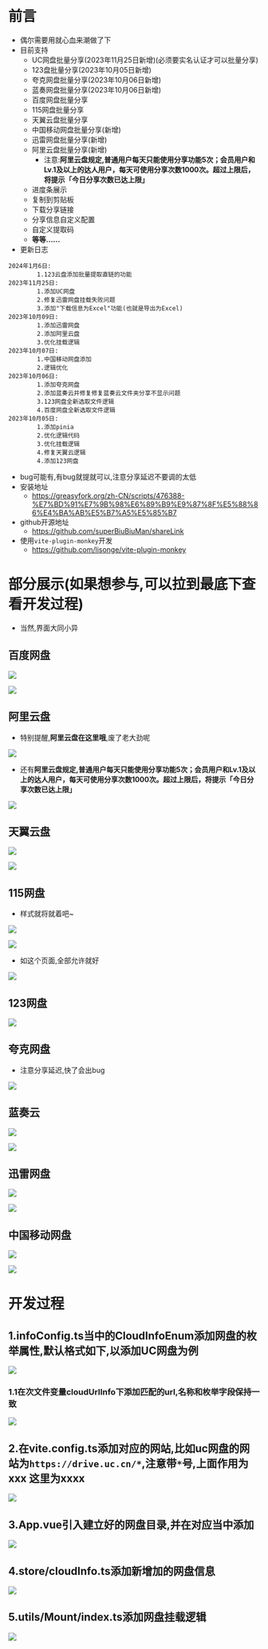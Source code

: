 # 前言

* 偶尔需要用就心血来潮做了下
* 目前支持
  * UC网盘批量分享(2023年11月25日新增)(必须要实名认证才可以批量分享)
  * 123盘批量分享(2023年10月05日新增)
  * 夸克网盘批量分享(2023年10月06日新增)
  * 蓝奏网盘批量分享(2023年10月06日新增)
  * 百度网盘批量分享
  * 115网盘批量分享
  * 天翼云盘批量分享
  * 中国移动网盘批量分享(新增)
  * 迅雷网盘批量分享(新增)
  * 阿里云盘批量分享(新增)
    * 注意:**阿里云盘规定,普通用户每天只能使用分享功能5次；会员用户和Lv.1及以上的达人用户，每天可使用分享次数1000次。超过上限后，将提示「今日分享次数已达上限」**
  * 进度条展示
  * 复制到剪贴板
  * 下载分享链接
  * 分享信息自定义配置
  * 自定义提取码
  * **等等......**
* 更新日志

```
2024年1月6日:
        1.123云盘添加批量提取直链的功能
2023年11月25日:
        1.添加UC网盘
        2.修复迅雷网盘挂载失败问题
        3.添加"下载信息为Excel"功能(也就是导出为Excel)
2023年10月09日:
        1.添加迅雷网盘
        2.添加阿里云盘
        3.优化挂载逻辑
2023年10月07日:
        1.中国移动网盘添加
        2.逻辑优化
2023年10月06日: 
        1.添加夸克网盘
        2.添加蓝奏云并修复修复蓝奏云文件夹分享不显示问题
        3.123网盘全新选取文件逻辑
        4.百度网盘全新选取文件逻辑
2023年10月05日: 
        1.添加pinia
        2.优化逻辑代码
        3.优化挂载逻辑
        4.修复天翼云逻辑
        4.添加123网盘
```

* bug可能有,有bug就提就可以,注意分享延迟不要调的太低
* 安装地址
  * https://greasyfork.org/zh-CN/scripts/476388-%E7%BD%91%E7%9B%98%E6%89%B9%E9%87%8F%E5%88%86%E4%BA%AB%E5%B7%A5%E5%85%B7
* github开源地址
  * https://github.com/superBiuBiuMan/shareLink
* 使用`vite-plugin-monkey`开发
  * https://github.com/lisonge/vite-plugin-monkey


# 部分展示(如果想参与,可以拉到最底下查看开发过程)

* 当然,界面大同小异

## 百度网盘

![](https://s2.loli.net/2023/12/10/j64rA9vhDwCipky.gif)

![](https://s2.loli.net/2023/12/10/HQ1KtY4obycLOVa.png)

## 阿里云盘

* 特别提醒,**阿里云盘在这里哦**,废了老大劲呢

![](https://s2.loli.net/2023/12/10/oxhYR78azN3wHZQ.png)

* 还有**阿里云盘规定,普通用户每天只能使用分享功能5次；会员用户和Lv.1及以上的达人用户，每天可使用分享次数1000次。超过上限后，将提示「今日分享次数已达上限」**

![](https://s2.loli.net/2023/12/10/TkPgUNzbBaXOIc1.png)

## 天翼云盘

![](https://s2.loli.net/2023/12/10/OAIiMtWQxc2S4YG.png)

![](https://s2.loli.net/2023/12/10/RPOM6W9DZcf4XTx.png)

## 115网盘

* 样式就将就着吧~

![](https://s2.loli.net/2023/12/10/PxJ5czymWDE9ljr.png)

![](https://s2.loli.net/2023/12/10/HQ9RCgUq4zmSyO2.png)

* 如这个页面,全部允许就好

![](https://s2.loli.net/2023/12/10/NabQhgtKIo4EZFz.png)

## 123网盘

![](https://s2.loli.net/2023/12/10/tqJIAsnN37eS4uZ.png)

## 夸克网盘

* 注意分享延迟,快了会出bug

![](https://s2.loli.net/2023/12/10/GrO7lBhEWPNy4uC.png)



## 蓝奏云

![](https://s2.loli.net/2023/12/10/qhtzU4wQmRWJYrb.png)

![](https://s2.loli.net/2023/12/10/Z8HJpS59OgYIczN.png)

## 迅雷网盘

![](https://s2.loli.net/2023/12/10/OQhYUAPKziLJVC2.png)

![](https://s2.loli.net/2023/12/10/vyDIdQVTmUgMunO.png)

## 中国移动网盘

![](https://s2.loli.net/2023/12/10/KIOcdYCSpZQuXyH.png)

![](https://s2.loli.net/2023/12/10/qambuEHvdytZKDc.png)
# 开发过程

## 1.infoConfig.ts当中的CloudInfoEnum添加网盘的枚举属性,默认格式如下,以添加UC网盘为例

![](https://s2.loli.net/2023/11/25/mxZMPlAjeiLGFKS.png)

### 1.1在次文件变量cloudUrlInfo下添加匹配的url,名称和枚举字段保持一致

![](https://s2.loli.net/2023/11/25/SneGP1WsEfw2AhT.png)

## 2.在vite.config.ts添加对应的网站,比如uc网盘的网站为`https://drive.uc.cn/*`,注意带`*`号,上面作用为xxx  这里为xxxx

![](https://s2.loli.net/2023/11/25/EJe8qxovQaDdAnI.png)

## 3.App.vue引入建立好的网盘目录,并在对应当中添加

![](https://s2.loli.net/2023/11/25/pCZEbfdDM36hlAJ.png)

## 4.store/cloudInfo.ts添加新增加的网盘信息

![](https://s2.loli.net/2023/11/25/Q1deRwTtnzXPuWr.png)

## 5.utils/Mount/index.ts添加网盘挂载逻辑

![](https://s2.loli.net/2023/11/25/D2gavBwXLr8mRNu.png)